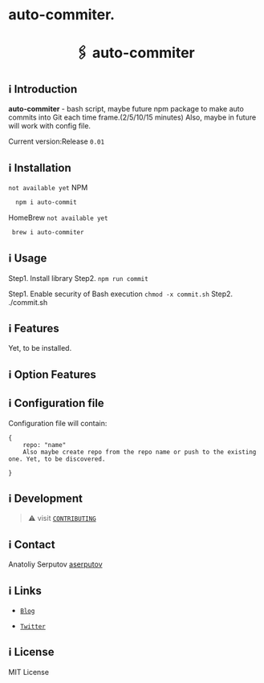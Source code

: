 # auto-commiter. 
<h1 align="center">
  <p align="center">🖇 auto-commiter</p>
  <!-- <a href="https://github.com/aserputov/QckStaticSiteGenerator"><img src="https://github.com/aserputov/QckStaticSiteGenerator/blob/main/assets/Screen%20Shot%202021-11-23%20at%201.54.27%20AM.png?raw=true" alt="Docusaurus" height="100px"></a> -->
</h1>

<!-- [![deploy status](https://github.com/Orange-OpenSource/hurl/workflows/CI/badge.svg)](https://github.com/aserputov/Qck/actions) -->
<!-- [![Crates.io](https://img.shields.io/crates/v/hurl.svg)](https://crates.io/crates/hurl)
[![documentation](https://img.shields.io/badge/-documentation-informational)](https://hurl.dev) -->

## ℹ️ Introduction

**auto-commiter** - bash script, maybe future npm package to make auto commits into Git each time frame.(2/5/10/15 minutes)
Also, maybe in future will work with config file. 

Current version:Release `0.01`

## ℹ️ Installation

`not available yet`
NPM

```bash
  npm i auto-commit
```

HomeBrew
`not available yet`
```bash
 brew i auto-commiter
```

## ℹ️ Usage

Step1. Install library 
Step2. `npm run commit`

Step1. Enable security of Bash execution `chmod -x commit.sh`
Step2. ./commit.sh

## ℹ️ Features

Yet, to be installed.

## ℹ️ Option Features
## ℹ️ Configuration file

Configuration file will contain:

```
{
    repo: "name"
    Also maybe create repo from the repo name or push to the existing one. Yet, to be discovered.

}
```

## ℹ️ Development

> :warning: visit [`CONTRIBUTING`]()

## ℹ️ Contact

Anatoliy Serputov [aserputov](https://github.com/aserputov)

## ℹ️ Links

- [`Blog`](https://dev.to/aserputoff)

- [`Twitter`](https://twitter.com/aserputoff)

## ℹ️ License

MIT License

